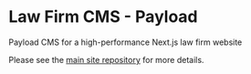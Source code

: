# Law Firm CMS - Payload

Payload CMS for a high-performance Next.js law firm website

Please see the [main site repository](https://github.com/danedwardsdeveloper/law-firm) for more details.
